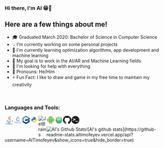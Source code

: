 <!--
Author: Al Timofeyev
Date:   August 30, 2020
Desc:   **AlTimofeyev/AlTimofeyev** is a ✨ _special_ ✨ repository because
        its `README.md` (this file) appears on your GitHub profile.
-->

### Hi there, I'm Al :grin::wave:

## Here are a few things about me!
- :mortar_board: Graduated March 2020: Bachelor of Science in Computer Science
- :bulb: I’m currently working on some personal projects
- :seedling: I'm currently learning optimization algorithms, app development and machine learning
- :blossom: My goal is to work in the AI/AR and Machine Learning fields
- :scroll: I'm looking for help with everything
- :tea: Pronouns: He/Him
- :zap: Fun Fact: I like to draw and game in my free time to maintain my creativity

<br />

### Languages and Tools:

[<img align="left" alt="Java" width="28px" src="https://raw.githubusercontent.com/github/explore/80688e429a7d4ef2fca1e82350fe8e3517d3494d/topics/java/java.png" />][GitHub]
[<img align="left" alt="C" width="26px" src="https://raw.githubusercontent.com/github/explore/80688e429a7d4ef2fca1e82350fe8e3517d3494d/topics/c/c.png" />][GitHub]
[<img align="left" alt="C++" width="26px" src="https://raw.githubusercontent.com/github/explore/80688e429a7d4ef2fca1e82350fe8e3517d3494d/topics/cpp/cpp.png" />][GitHub]
[<img align="left" alt="Python" width="26px" src="https://raw.githubusercontent.com/github/explore/80688e429a7d4ef2fca1e82350fe8e3517d3494d/topics/python/python.png" />][GitHub]
[<img align="left" alt="JetBrains" width="26px" src="https://cdn.jsdelivr.net/npm/simple-icons@v3/icons/jetbrains.svg" />][GitHub]
[<img align="left" alt="AndroidStudio" width="26px" src="https://raw.githubusercontent.com/github/explore/80688e429a7d4ef2fca1e82350fe8e3517d3494d/topics/android/android.png" />][GitHub]
[<img align="left" alt="Atom" width="26px" src="https://raw.githubusercontent.com/github/explore/80688e429a7d4ef2fca1e82350fe8e3517d3494d/topics/atom/atom.png" />][GitHub]
[<img align="left" alt="GitHub" width="26px" src="https://raw.githubusercontent.com/github/explore/78df643247d429f6cc873026c0622819ad797942/topics/github/github.png" />][GitHub]
[<img align="left" alt="Terminal" width="26px" src="https://raw.githubusercontent.com/github/explore/80688e429a7d4ef2fca1e82350fe8e3517d3494d/topics/terminal/terminal.png" />][GitHub]

<br />
<br />

<!-- My GitHub Stats -->
<img align="left" alt="Al's Github Stats" src="https://github-readme-stats.altimofeyev.vercel.app/api?username=Al&show_icons=true&hide_border=true" />
![Al's github stats](https://github-readme-stats.altimofeyev.vercel.app/api?username=AlTimofeyev&show_icons=true&hide_border=true)


[GitHub]: https://github.com/AlTimofeyev/
<!--
[LinkedIn]: https://www.linkedin.com/in/al-timofeyev-235542129/
-->

<!--
Full list of GitHub emojis at:
https://gist.github.com/rxaviers/7360908
-->
